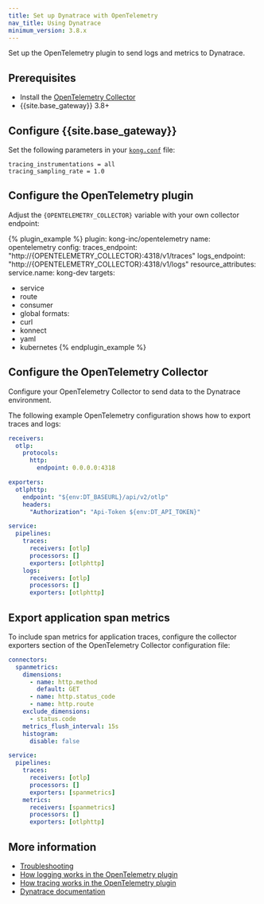 ```yaml
---
title: Set up Dynatrace with OpenTelemetry
nav_title: Using Dynatrace
minimum_version: 3.8.x
---
```


Set up the OpenTelemetry plugin to send logs and metrics to Dynatrace.

## Prerequisites
* Install the [OpenTelemetry Collector](https://opentelemetry.io/docs/collector/installation/)
* {{site.base_gateway}} 3.8+

## Configure {{site.base_gateway}}

Set the following parameters in your [`kong.conf`](/gateway/latest/production/kong-conf/) file:

```
tracing_instrumentations = all
tracing_sampling_rate = 1.0
```

## Configure the OpenTelemetry plugin

Adjust the `{OPENTELEMETRY_COLLECTOR}` variable with your own collector endpoint:

<!--vale off-->
{% plugin_example %}
plugin: kong-inc/opentelemetry
name: opentelemetry
config:
  traces_endpoint: "http://{OPENTELEMETRY_COLLECTOR}:4318/v1/traces"
  logs_endpoint: "http://{OPENTELEMETRY_COLLECTOR}:4318/v1/logs"
  resource_attributes:
    service.name: kong-dev
targets:
  - service
  - route
  - consumer
  - global
formats:
  - curl
  - konnect
  - yaml
  - kubernetes
{% endplugin_example %}
<!--vale on-->

## Configure the OpenTelemetry Collector

Configure your OpenTelemetry Collector to send data to the Dynatrace environment. 

The following example OpenTelemetry configuration shows how to export traces and logs:

```yaml
receivers:
  otlp:
    protocols:
      http:
        endpoint: 0.0.0.0:4318

exporters:
  otlphttp:
    endpoint: "${env:DT_BASEURL}/api/v2/otlp"
    headers:
      "Authorization": "Api-Token ${env:DT_API_TOKEN}"

service:
  pipelines:
    traces:
      receivers: [otlp]
      processors: []
      exporters: [otlphttp]
    logs:
      receivers: [otlp]
      processors: []
      exporters: [otlphttp]
```

## Export application span metrics

To include span metrics for application traces, configure the collector exporters section of 
the OpenTelemetry Collector configuration file: 

```yaml
connectors:
  spanmetrics:
    dimensions:
      - name: http.method
        default: GET
      - name: http.status_code
      - name: http.route
    exclude_dimensions:
      - status.code
    metrics_flush_interval: 15s
    histogram:
      disable: false

service:
  pipelines:
    traces:
      receivers: [otlp]
      processors: []
      exporters: [spanmetrics]
    metrics:
      receivers: [spanmetrics]
      processors: []
      exporters: [otlphttp]
```

## More information

* [Troubleshooting](/hub/kong-inc/opentelemetry/#troubleshooting)
* [How logging works in the OpenTelemetry plugin](/hub/kong-inc/opentelemetry/#logging)
* [How tracing works in the OpenTelemetry plugin](/hub/kong-inc/opentelemetry/#tracing)
* [Dynatrace documentation](https://docs.dynatrace.com/docs/setup-and-configuration/technology-support/application-software/nginx/kong-gateway#kong-observability-opentelemetry)